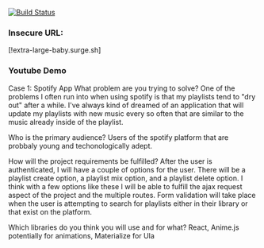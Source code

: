[![Build Status](https://travis-ci.com/ITP-Webdev/final-project-ryanapfel.svg?token=3QyrnpNRVqp48hq8MNdz&branch=master)](https://travis-ci.com/ITP-Webdev/final-project-ryanapfel)

### Insecure URL:

[!extra-large-baby.surge.sh]

### Youtube Demo


Case 1: Spotify App
What problem are you trying to solve?
One of the problems I often run into when using spotify is that my playlists tend to "dry out" after a while. I've always kind of dreamed of an application that will update my playlists with new music every so often that are similar to the music already inside of the playlist.

Who is the primary audience?
Users of the spotify platform that are probbaly young and techonologically adept.

How will the project requirements be fulfilled?
After the user is authenticated, I will have a couple of options for the user. There will be a playlist create option, a playlist mix option, and a playlist delete option. I think with a few options like these I will be able to fulfill the ajax request aspect of the project and the multiple routes. Form validation will take place when the user is attempting to search for playlists either in their library or that exist on the platform.

Which libraries do you think you will use and for what?
React, Anime.js potentially for animations, Materialize for UIa
